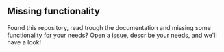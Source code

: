 ## Missing functionality
Found this repository, read trough the documentation and missing some functionality for your needs? Open [a issue](https://github.com/MichielVanwelsenaere/HomeAutomation.CoDeSys3/issues/new), describe your needs, and we'll have a look! 

